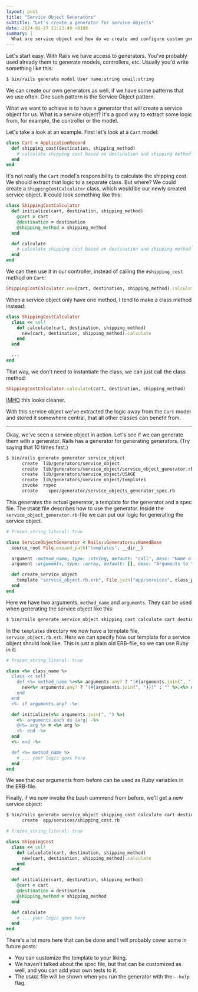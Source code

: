 ```yaml
---
layout: post
title: "Service Object Generators"
subtitle: "Let's create a generator for service objects"
date: 2024-01-27 21:23:49 +0100
summary: |
  What are service object and how do we create and configure custom generators for them in Ruby on Rails.
---
```


Let's start easy.
With Rails we have access to generators.
You've probably used already them to generate models, controllers, etc.
Usually you'd write something like this:

```bash
$ bin/rails generate model User name:string email:string
```

We can create our own generators as well, if we have some patterns that we use often.
One such pattern is the Service Object pattern.

What we want to achieve is to have a generator that will create a service object for us.
What is a service object?
It's a good way to extract some logic from, for example, the controller or the model.

Let's take a look at an example.
First let's look at a `Cart` model:

```ruby
class Cart < ApplicationRecord
  def shipping_cost(destination, shipping_method)
    # calculate shipping cost based on destination and shipping method
  end
end
```

It's not really the `Cart` model's responsibility to calculate the shipping cost.
We should extract that logic to a separate class.
But where?
We could create a `ShippingCostCalculator` class, which would be our newly created service object.
It could look something like this:

```ruby
class ShippingCostCalculator
  def initialize(cart, destination, shipping_method)
    @cart = cart
    @destination = destination
    @shipping_method = shipping_method
  end

  def calculate
    # calculate shipping cost based on destination and shipping method
  end
end
```

We can then use it in our controller, instead of calling the `#shipping_cost` method on `Cart`:

```ruby
ShippingCostCalculator.new(cart, destination, shipping_method).calculate
```

When a service object only have one method, I tend to make a class method instead:

```ruby
class ShippingCostCalculator
  class << self
    def calculate(cart, destination, shipping_method)
      new(cart, destination, shipping_method).calculate
    end
  end

  ...
end
```

That way, we don't need to instantiate the class, we can just call the class method:

```ruby
ShippingCostCalculator.calculate(cart, destination, shipping_method)
```

<acronym title="In My Humble Opinion">IMHO</acronym> this looks cleaner.

With this service object we've extracted the logic away from the `Cart` model and stored it somewhere central, that all other classes can benefit from.

---

Okay, we've seen a service object in action.
Let's see if we can generate them with a generator.
Rails has a generator for generating generators. (Try saying that 10 times fast.)

```bash
$ bin/rails generate generator service_object
      create  lib/generators/service_object
      create  lib/generators/service_object/service_object_generator.rb
      create  lib/generators/service_object/USAGE
      create  lib/generators/service_object/templates
      invoke  rspec
      create    spec/generator/service_objects_generator_spec.rb
```

This generates the actual generator, a template for the generator and a spec file.
The `USAGE` file describes how to use the generator.
Inside the `service_object_generator.rb`-file we can put our logic for generating the service object.

```ruby
# frozen_string_literal: true

class ServiceObjectGenerator < Rails::Generators::NamedBase
  source_root File.expand_path("templates", __dir__)

  argument :method_name, type: :string, default: "call", desc: "Name of the method to generate"
  argument :arguments, type: :array, default: [], desc: "Arguments to the method"

  def create_service_object
    template "service_object.rb.erb", File.join("app/services", class_path, "#{file_name}.rb")
  end
end
```

Here we have two arguments, `method_name` and `arguments`.
They can be used when generating the service object like this:

```bash
$ bin/rails generate service_object shipping_cost calculate cart destination shipping_method
```

In the `templates` directory we now have a template file, `service_object.rb.erb`.
Here we can specify how our template for a service object should look like.
This is just a plain old ERB-file, so we can use Ruby in it:

```ruby
# frozen_string_literal: true

class <%= class_name %>
  class << self
    def <%= method_name %><%= arguments.any? ? "(#{arguments.join(", ")})" : "" %>
      new<%= arguments.any? ? "(#{arguments.join(", ")})" : "" %>.<%= method_name %>
    end
  end
  <%- if arguments.any? -%>

  def initialize(<%= arguments.join(", ") %>)
    <%- arguments.each do |arg| -%>
    @<%= arg %> = <%= arg %>
    <%- end -%>
  end
  <%- end -%>

  def <%= method_name %>
    # ... your logic goes here
  end
end
```

We see that our arguments from before can be used as Ruby variables in the ERB-file.

Finally, if we now invoke the bash commend from before, we'll get a new service object:

```bash
$ bin/rails generate service_object shipping_cost calculate cart destination shipping_method
      create  app/services/shipping_cost.rb
```

```ruby
# frozen_string_literal: true

class ShippingCost
  class << self
    def calculate(cart, destination, shipping_method)
      new(cart, destination, shipping_method).calculate
    end
  end

  def initialize(cart, destination, shipping_method)
    @cart = cart
    @destination = destination
    @shipping_method = shipping_method
  end

  def calculate
    # ... your logic goes here
  end
end
```

There's a lot more here that can be done and I will probably cover some in future posts:

- You can customize the template to your liking.
- We haven't talked about the spec file, but that can be customized as well, and you can add your own tests to it.
- The `USAGE` file will be shown when you run the generator with the `--help` flag.
